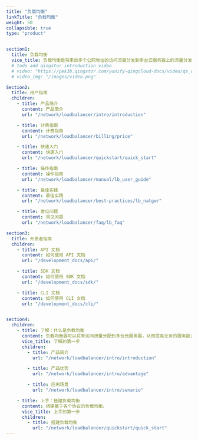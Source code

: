 ```yaml
---
title: "负载均衡"
linkTitle: "负载均衡"
weight: 50
collapsible: true
type: "product"


section1:
  title: 负载均衡
  vice_title: 负载均衡是将来自多个公网地址的访问流量分发到多台云服务器上的流量分发控制服务，并支持自动检测并隔离不可用的云服务器，从而提高业务的服务能力和可用性。
  # todo add qingstor introduction video
  # video: "https://pek3b.qingstor.com/yunify-qingcloud-docs/video/qs_qingcloud_lb.mp4"
  # video_img: "/images/video.png"

Section2:
  title: 用户指南
  children:
    - title: 产品简介
      content: 产品简介
      url: "/network/loadbalancer/intro/introduction"

    - title: 计费指南
      content: 计费指南
      url: "/network/loadbalancer/billing/price"

    - title: 快速入门
      content: 快速入门
      url: "/network/loadbalancer/quickstart/quick_start"

    - title: 操作指南
      content: 操作指南
      url: "/network/loadbalancer/manual/lb_user_guide"

    - title: 最佳实践
      content: 最佳实践
      url: "/network/loadbalancer/best-practices/lb_natgw/"

    - title: 常见问题
      content: 常见问题
      url: "/network/loadbalancer/faq/lb_faq"

section3:
  title: 开发者指南
  children:
    - title: API 文档
      content: 如何使用 API 文档
      url: "/development_docs/api/"

    - title: SDK 文档
      content: 如何使用 SDK 文档
      url: "/development_docs/sdk/"

    - title: CLI 文档
      content: 如何使用 CLI 文档
      url: "/development_docs/cli/"


section4:
  children:
    - title: 了解：什么是负载均衡
      content: 负载均衡器可以将来访问流量分配到多台云服务器，从而提高业务的服务能力和可用性。
      vice_title: 了解的第一步
      children:
        - title: 产品简介
          url: "/network/loadbalancer/intro/introduction"

        - title: 产品优势
          url: "/network/loadbalancer/intro/advantage"

        - title: 应用场景
          url: "/network/loadbalancer/intro/senario"

    - title: 上手：搭建负载均衡
      content: 搭建基于各个协议的负载均衡。
      vice_title: 上手的第一步
      children:
        - title: 搭建负载均衡
          url: "/network/loadbalancer/quickstart/quick_start"       
---
```



<!-- type: "product" 这个参数表明这是一个产品index页面 -->
<!-- section1 为产品index页面 主标题 副标题 video  video_img为视频图片  -->
<!-- section2 为产品index页面 第一个大块的用户文档配置  -->
<!-- section3 为产品index页面 第二个大块的开发者文档配置  -->
<!-- section4 为产品index页面 第三个大块的学习路径配置  -->